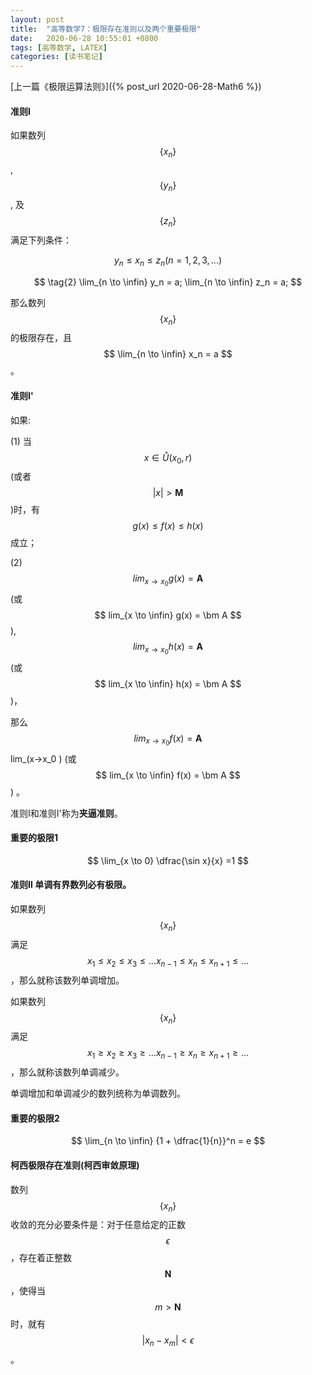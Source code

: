 ```yaml
---
layout: post
title:  "高等数学7：极限存在准则以及两个重要极限"
date:   2020-06-28 10:55:01 +0800
tags: [高等数学, LATEX]
categories: [读书笔记]
---
```


[上一篇《极限运算法则》]({% post_url 2020-06-28-Math6 %})

#### 准则I

如果数列<span> $$ \{ x_n \} $$ </span>, <span> $$ \{ y_n \} $$ </span>, 及 <span> $$ \{ z_n \} $$ </span> 满足下列条件：

$$
\tag{1} y_n \le x_n \le z_n (n=1,2,3,...)
$$

$$
\tag{2} \lim_{n \to \infin} y_n = a; \lim_{n \to \infin} z_n = a;
$$

那么数列<span> $$ \{ x_n \} $$ </span>的极限存在，且<span> $$ \lim_{n \to \infin} x_n = a $$ </span>。


#### 准则I'

如果:

(1) 当 <span> $$ x \in \mathring{U} (x_0, r) $$ </span> (或者<span> $$ |x| > \bm M $$ </span> )时，有 <span> $$ g(x) \le f(x) \le h(x) $$ </span> 成立；  

(2) <span> $$ lim_{x \to x_0} g(x) = \bm A $$ </span> (或<span> $$ lim_{x \to \infin} g(x) = \bm A $$ </span> ), <span> $$ lim_{x \to x_0} h(x) = \bm A $$ </span> (或 <span> $$ lim_{x \to \infin} h(x) = \bm A $$ </span> )，

那么<span> $$ lim_{x \to x_0} f(x) = \bm A $$ </span>  lim_(x→x_0 )⁡ (或 <span> $$ lim_{x \to \infin} f(x) = \bm A $$ </span> ) 。


准则I和准则I'称为**夹逼准则**。


####  重要的极限1 

$$
\lim_{x \to 0} \dfrac{\sin x}{x} =1 
$$


#### 准则II 单调有界数列必有极限。

如果数列<span> $$ \{ x_n \} $$ </span>满足<span> $$ x_1 \le x_2 \le x_3 \le ... x_{n-1} \le x_n \le x_{n + 1} \le ... $$ </span>，那么就称该数列单调增加。

如果数列<span> $$ \{ x_n \} $$ </span>满足<span> $$ x_1 \ge x_2 \ge x_3 \ge ... x_{n-1} \ge x_n \ge x_{n + 1} \ge ... $$ </span>，那么就称该数列单调减少。

单调增加和单调减少的数列统称为单调数列。

#### 重要的极限2

$$
\lim_{n \to \infin} {1 + \dfrac{1}{n}}^n = e 
$$

#### 柯西极限存在准则(柯西审敛原理) 

数列<span> $$ \{ x_n \} $$ </span>收敛的充分必要条件是：对于任意给定的正数<span> $$ \epsilon $$ </span>，存在着正整数<span> $$ \bm N $$ </span>，使得当<span> $$ m \gt \bm N $$ </span>时，就有 <span> $$ | x_n - x_m | \lt \epsilon $$ </span>。

